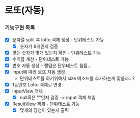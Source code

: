 # 로또(자동)

### 기능구현 목록
- [x] 문자열 split 후 lotto 객체 생성 - 단위테스트 가능
  - [x] 숫자가 6개인지 검증
- [x] 맞는 숫자가 몇개 있는지 확인 - 단위테스트 가능
- [X] 수익률 계산 - 단위테스트 가능
- [x] 번호 자동 생성 - 랜덤은 단위테스트 힘듬...
- [x] Input에 따라 로또 자동 생성
   - 단위테스트를 하기위해서 size 메소드를 추가하는게 맞을까...? 
- [x] 1등번호 Lotto 객체로 변경
- [x] inputView 객체 
   - [x] null혹은 ""인지 검증 -> input 객체 책임
- [x] ResultView 객체 - 단위테스트 가능
   - [x] 몇개의 당첨이 있는지 출력

